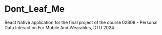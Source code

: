 # Dont_Leaf_Me
React Native application for the final project of the course 02808 - Personal Data Interaction For Mobile And Wearables, DTU 2024
